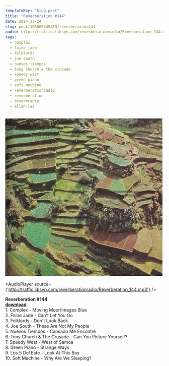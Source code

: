 ```yaml
---
templateKey: "blog-post"
title: "Reverberation #144"
date: 2014-12-24
slug: post/106060349489/reverberation144
audio: http://traffic.libsyn.com/reverberationradio/Reverberation_144.mp3
tags:
  - complex
  - faine jade
  - folklords
  - joe south
  - nuevos tiempos
  - tony church & the crusade
  - speedy west
  - green piano
  - soft machine
  - reverberationradio
  - reverberation
  - reverbradio
  - allah-las
---
```


![Reverberation #144](../images/b928c51b2a421c4d221640a14eafee157d9992538d3751387463caf7f0304b87.jpg)

<AudioPlayer source={'http://traffic.libsyn.com/reverberationradio/Reverberation_144.mp3'} />

<p><strong>Reverberation #144<br /></strong><strong><a href="http://traffic.libsyn.com/reverberationradio/Reverberation_144.mp3" title="download" target="_blank">download<br /></a></strong>1. Complex - Moving Moor/Images Blue<br />2. Faine Jade - Can't Let You Go<br />3. Folklords - Don't Look Back<br />4. Joe South - These Are Not My People<br />5. Nuevos Tiempos - Cansado Me Encontr&eacute;<br />6. Tony Church &amp; The Crusade - Can You Picture Yourself?<br />7. Speedy West - West of Samoa<br />8. Green Piano - Strange Ways<br />9. Los 5 Del Este - Look At This Boy<br />10. Soft Machine - Why Are We Sleeping?</p>

